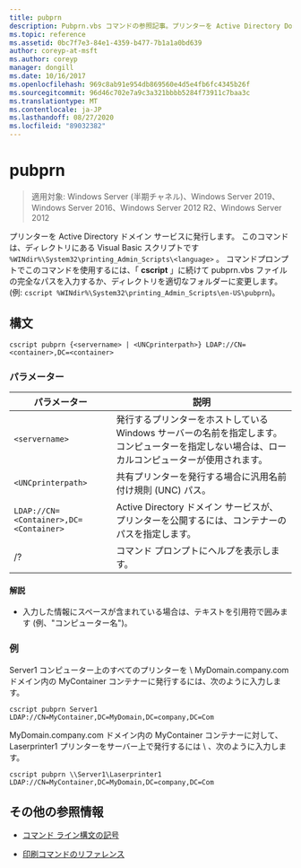 ```yaml
---
title: pubprn
description: Pubprn.vbs コマンドの参照記事。プリンターを Active Directory Domain Services に発行します。
ms.topic: reference
ms.assetid: 0bc7f7e3-84e1-4359-b477-7b1a1a0bd639
author: coreyp-at-msft
ms.author: coreyp
manager: dongill
ms.date: 10/16/2017
ms.openlocfilehash: 969c8ab91e954db869560e4d5e4fb6fc4345b26f
ms.sourcegitcommit: 96d46c702e7a9c3a321bbbb5284f73911c7baa3c
ms.translationtype: MT
ms.contentlocale: ja-JP
ms.lasthandoff: 08/27/2020
ms.locfileid: "89032382"
---
```

# <a name="pubprn"></a>pubprn

> 適用対象: Windows Server (半期チャネル)、Windows Server 2019、Windows Server 2016、Windows Server 2012 R2、Windows Server 2012

プリンターを Active Directory ドメイン サービスに発行します。 このコマンドは、ディレクトリにある Visual Basic スクリプトです `%WINdir%\System32\printing_Admin_Scripts\<language>` 。 コマンドプロンプトでこのコマンドを使用するには、「 **cscript** 」に続けて pubprn.vbs ファイルの完全なパスを入力するか、ディレクトリを適切なフォルダーに変更します。 (例: `cscript %WINdir%\System32\printing_Admin_Scripts\en-US\pubprn`)。

## <a name="syntax"></a>構文

```
cscript pubprn {<servername> | <UNCprinterpath>} LDAP://CN=<container>,DC=<container>
```

### <a name="parameters"></a>パラメーター

| パラメーター | 説明 |
|--|--|
| `<servername>` | 発行するプリンターをホストしている Windows サーバーの名前を指定します。 コンピューターを指定しない場合は、ローカルコンピューターが使用されます。 |
| `<UNCprinterpath>` | 共有プリンターを発行する場合に汎用名前付け規則 (UNC) パス。 |
| `LDAP://CN=<Container>,DC=<Container>` | Active Directory ドメイン サービスが、プリンターを公開するには、コンテナーのパスを指定します。 |
| /? | コマンド プロンプトにヘルプを表示します。 |

#### <a name="remarks"></a>解説

- 入力した情報にスペースが含まれている場合は、テキストを引用符で囲みます (例、"コンピューター名")。

### <a name="examples"></a>例

Server1 コンピューター上のすべてのプリンターを \\ MyDomain.company.com ドメイン内の MyContainer コンテナーに発行するには、次のように入力します。

```
cscript pubprn Server1 LDAP://CN=MyContainer,DC=MyDomain,DC=company,DC=Com
```

MyDomain.company.com ドメイン内の MyContainer コンテナーに対して、Laserprinter1 プリンターをサーバー上で発行するには \\ 、次のように入力します。

```
cscript pubprn \\Server1\Laserprinter1 LDAP://CN=MyContainer,DC=MyDomain,DC=company,DC=Com
```

## <a name="additional-references"></a>その他の参照情報

- [コマンド ライン構文の記号](command-line-syntax-key.md)

- [印刷コマンドのリファレンス](print-command-reference.md)
